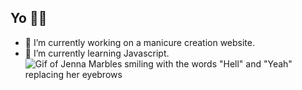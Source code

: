 ## Yo 👋🏿
- 🔭 I’m currently working on a manicure creation website.
- 🌱 I’m currently learning Javascript.
![Gif of Jenna Marbles smiling with the words "Hell" and "Yeah" replacing her eyebrows](https://media1.tenor.com/m/5Gnho6t6jUQAAAAC/jenna-marbles-youtuber.gif)

<!--
**pbassey17/pbassey17** is a ✨ _special_ ✨ repository because its `README.md` (this file) appears on your GitHub profile.

Here are some ideas to get you started:

- 🔭 I’m currently working on ...
- 🌱 I’m currently learning ...
- 👯 I’m looking to collaborate on ...
- 🤔 I’m looking for help with ...
- 💬 Ask me about ...
- 📫 How to reach me: ...
- 😄 Pronouns: ...
- ⚡ Fun fact: ...
-->

